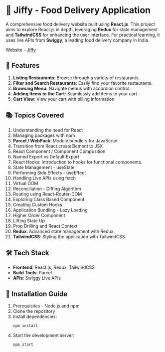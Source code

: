 # 🍔 Jiffy - Food Delivery Application

A comprehensive food delivery website built using **React.js**. This project aims to explore React.js in depth, leveraging **Redux** for state management and **TailwindCSS** for enhancing the user interface. For practical learning, it uses live APIs from **Swiggy**, a leading food delivery company in India.

Website - [Jiffy](jiffy-delivery.netlify.app/)


## 🚀 Features

1. **Listing Restaurants**: Browse through a variety of restaurants.
2. **Filter and Search Restaurants**: Easily find your favorite restaurants.
3. **Browsing Menu**: Navigate menus with accordion control.
4. **Adding Items to the Cart**: Seamlessly add items to your cart.
5. **Cart View**: View your cart with billing information.

## 📚 Topics Covered

1. Understanding the need for React
2. Managing packages with npm
3. **Parcel / WebPack**: Module bundlers for JavaScript.
4. Transition from React.createElement to JSX
5. React Component / Component Composition
6. Named Export vs Default Export
7. React Hooks: Introduction to hooks for functional components.
8. State Management - useState
9. Performing Side Effects - useEffect
10. Handling Live APIs using fetch
11. Virtual DOM
12. Reconciliation - Diffing Algorithm
13. Routing using React-Router-DOM
14. Exploring Class Based Component
15. Creating Custom Hooks
16. Application Bundling - Lazy Loading
17. Higher Order Component
18. Lifting State Up
19. Prop Drilling and React Context
20. **Redux**: Advanced state management with Redux.
21. **TailwindCSS**: Styling the application with TailwindCSS.

## 🛠️ Tech Stack

- **Frontend**: React.js, Redux, TailwindCSS
- **Build Tools**: Parcel
- **APIs**: Swiggy Live APIs



## 💽 Installation Guide

1. Prerequisites - Node.js and npm
2. Clone the repository
3. Install dependencies:
    ```sh
    npm install
    ```
4. Start the development server:
    ```sh
    npm start
    ```
